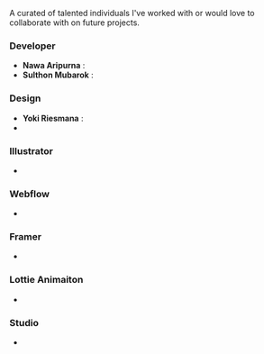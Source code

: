 A curated of talented individuals I've worked with or would love to collaborate with on future projects.

### Developer

- **Nawa Aripurna** : 
- **Sulthon Mubarok** :



### Design
- **Yoki Riesmana** : 
-  


### Illustrator 
- 


### Webflow
- 


### Framer
- 


### Lottie Animaiton
- 


### Studio
- 